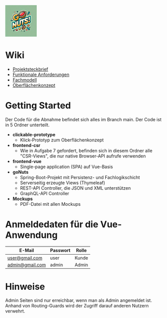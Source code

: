 <img src="frontend-vue/src/assets/images/GoNutsLogo.jpg" alt="drawing" width="100"/>

# Wiki
* [Projektsteckbrief](https://github.com/CorneliaStr/web2-ws24-gonuts/wiki/Projektsteckbrief)
* [Funktionale Anforderungen](https://github.com/CorneliaStr/web2-ws24-gonuts/wiki/Funktionale-Anforderungen)
* [Fachmodell](https://github.com/CorneliaStr/web2-ws24-gonuts/wiki/Fachmodell)
* [Oberflächenkonzept](https://github.com/CorneliaStr/web2-ws24-gonuts/wiki/Oberfl%C3%A4chenkonzept)


# Getting Started 

Der Code für die Abnahme befindet sich alles im Branch main.
Der Code ist in 5 Ordner unterteilt.   
* **clickable-prototype**
  * Klick-Prototyp zum Oberflächenkonzept 
* **frontend-csr**
  * Wie in Aufgabe 7 gefordert, befinden sich in diesem Ordner alle "CSR-Views", die nur native Browser-API aufrufe verwenden
* **frontend-vue**
  * Single-page application (SPA) auf Vue-Basis 
* **goNuts**
  * Spring-Boot-Projekt mit Persistenz- und Fachlogikschicht
  * Serverseitig erzeugte Views (Thymeleaf)
  * REST-API Controller, die JSON und XML unterstützen
  * GraphQL-API Controller
* **Mockups**
  * PDF-Datei mit allen Mockups



# Anmeldedaten für die Vue-Anwendung
| E-Mail          | Passwort | Rolle |
|-----------------|----------|-------|
| user@gmail.com  | user     | Kunde |
| admin@gmail.com | admin    | Admin |

# Hinweise 
Admin Seiten sind nur erreichbar, wenn man als Admin angemeldet ist. 
Anhand von Routing-Guards wird der Zugriff darauf anderen Nutzern verwehrt.
